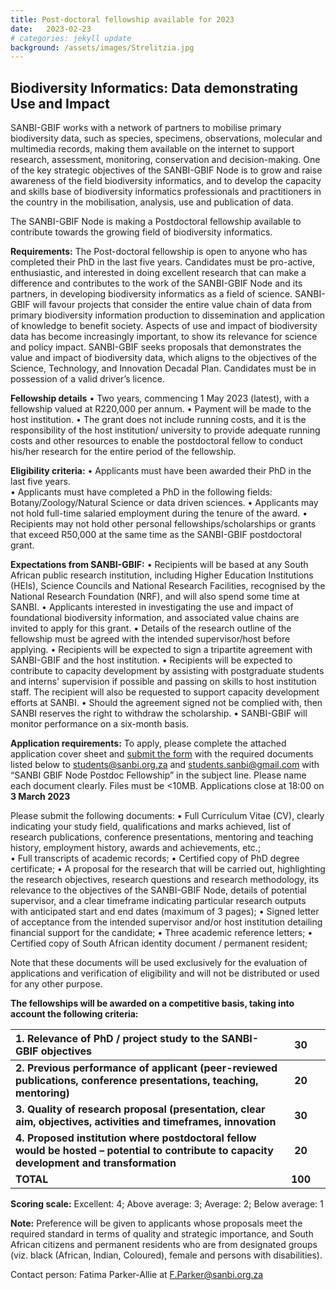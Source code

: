 ```yaml
---
title: Post-doctoral fellowship available for 2023
date:   2023-02-23
# categories: jekyll update
background: /assets/images/Strelitzia.jpg
---
```


## Biodiversity Informatics: Data demonstrating Use and Impact

SANBI-GBIF works with a network of partners to mobilise primary biodiversity data, such as species, specimens, observations,
molecular and multimedia records, making them available on the internet to support research, assessment, monitoring, conservation
and decision-making. One of the key strategic objectives of the SANBI-GBIF Node is to grow and raise awareness of the field biodiversity informatics,
and to develop the capacity and skills base of biodiversity informatics professionals and practitioners in the country in the mobilisation,
analysis, use and publication of data.

The SANBI-GBIF Node is making a Postdoctoral fellowship available to contribute towards the growing field of biodiversity informatics.  

**Requirements:** The Post-doctoral fellowship is open to anyone who has completed their PhD in the last five years.  Candidates must
be pro-active, enthusiastic, and interested in doing excellent research that can make a difference and contributes to the work of the 
SANBI-GBIF Node and its partners, in developing biodiversity informatics as a field of science.  SANBI-GBIF will favour projects that 
consider the entire value chain of data from primary biodiversity information production to dissemination and application of knowledge 
to benefit society.  Aspects of use and impact of biodiversity data has become increasingly important, to show its relevance for science
and policy impact. SANBI-GBIF seeks proposals that demonstrates the value and impact of biodiversity data, which aligns to the objectives
of the Science, Technology, and Innovation Decadal Plan. Candidates must be in possession of a valid driver’s licence.  

**Fellowship details**
•	Two years, commencing 1 May 2023 (latest), with a fellowship valued at R220,000 per annum. 
•	Payment will be made to the host institution. 
•	The grant does not include running costs, and it is the responsibility of the host  institution/ university to provide adequate running costs and other resources to enable the postdoctoral fellow to conduct his/her research for the entire period of the fellowship. 

**Eligibility criteria:**
•	Applicants must have been awarded their PhD in the last five years.  
•	Applicants must have completed a PhD in the following fields: Botany/Zoology/Natural Science or data driven sciences.
•	Applicants may not hold full-time salaried employment during the tenure of the award. 
•	Recipients may not hold other personal fellowships/scholarships or grants that exceed R50,000 at the same time as the SANBI-GBIF postdoctoral grant.

**Expectations from SANBI-GBIF:**
•	Recipients will be based at any South African public research institution, including Higher Education Institutions (HEIs), Science Councils and National Research Facilities, recognised by the National Research Foundation (NRF), and will also spend some time at SANBI.
•	Applicants interested in investigating the use and impact of foundational biodiversity information, and associated value chains are invited to apply for this grant.
•	Details of the research outline of the fellowship must be agreed with the intended supervisor/host before applying.
•	Recipients will be expected to sign a tripartite agreement with SANBI-GBIF and the host institution.
•	Recipients will be expected to contribute to capacity development by assisting with postgraduate students and interns' supervision if possible and passing on skills to host institution staff. The recipient will also be requested to support capacity development efforts at SANBI.
•	Should the agreement signed not be complied with, then SANBI reserves the right to withdraw the scholarship. 
•	SANBI-GBIF will monitor performance on a six-month basis.

**Application requirements:**
To apply, please complete the attached application cover sheet and [submit the form](/assets/images/SANBI-GBIF-Node-postdoc-application-coversheet-February-2023.pdf) with the required documents listed below to <students@sanbi.org.za>  and <students.sanbi@gmail.com>  with “SANBI GBIF Node Postdoc Fellowship” in the subject line.   Please name each document clearly. Files must be <10MB. Applications close at 18:00 on **3 March 2023**

Please submit the following documents:
•	Full Curriculum Vitae (CV), clearly indicating your study field, qualifications and marks achieved, list of research publications, conference presentations, mentoring and teaching history, employment history, awards and achievements, etc.;   
•	Full transcripts of academic records;
•	Certified copy of PhD degree certificate;
•	A proposal for the research that will be carried out, highlighting the research objectives, research questions and research methodology, its relevance to the objectives of the SANBI-GBIF Node, details of potential supervisor, and a clear timeframe indicating particular research outputs with anticipated start and end dates (maximum of 3 pages); 
•	Signed letter of acceptance from the intended supervisor and/or host institution detailing financial support for the candidate; 
•	Three academic reference letters;
•	Certified copy of South African identity document / permanent resident; 

Note that these documents will be used exclusively for the evaluation of applications and verification of eligibility and will not be distributed or used for any other purpose. 

**The fellowships will be awarded on a competitive basis, taking into account the following criteria:**

|1.	Relevance of PhD / project study to the SANBI-GBIF objectives  | 30 | |
| :------------- |:-------------:|:-------------:|
|**2.	Previous performance of applicant (peer-reviewed publications, conference presentations, teaching, mentoring)**|**20**||
|**3.	Quality of research proposal (presentation, clear aim, objectives, activities and timeframes, innovation**|**30**||
|**4.	Proposed institution where postdoctoral fellow would be hosted – potential to contribute to capacity development and transformation**|**20**||
|**TOTAL**|**100**||

**Scoring scale:** Excellent: 4; Above average: 3; Average: 2; Below average: 1

**Note:** Preference will be given to applicants whose proposals meet the required standard in terms of quality and strategic importance, and South African citizens and permanent residents who are from designated groups (viz. black (African, Indian, Coloured), female and persons with disabilities). 

Contact person: Fatima Parker-Allie at F.Parker@sanbi.org.za
